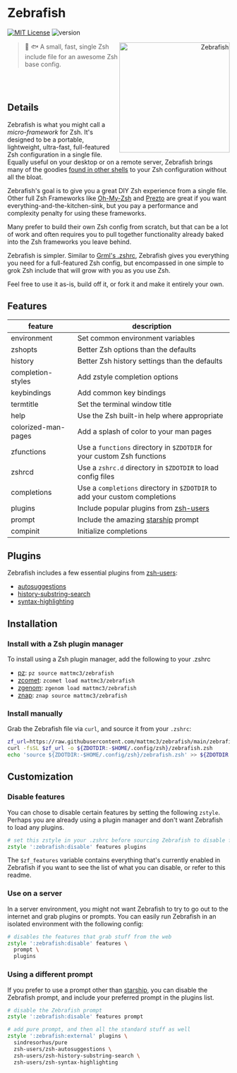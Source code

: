 # Zebrafish

[![MIT License](https://img.shields.io/badge/license-MIT-007EC7.svg)](/LICENSE)
![version](https://img.shields.io/badge/version-v0.6.2-orange)

<a title="Azul [Copyrighted free use], via Wikimedia Commons"
   href="https://commons.wikimedia.org/wiki/File:Zebrafisch.jpg"
   align="right">
<img align="right"
     width="250"
     alt="Zebrafish"
     src="https://upload.wikimedia.org/wikipedia/commons/thumb/a/ac/Zebrafisch.jpg/512px-Zebrafisch.jpg">
</a>

> :zebra: :fish: A small, fast, single Zsh include file for an awesome Zsh base config.

<br>
<br>

## Details

Zebrafish is what you might call a _micro-framework_ for Zsh. It's designed to be a
portable, lightweight, ultra-fast, full-featured Zsh configuration in a single file.
Equally useful on your desktop or on a remote server, Zebrafish brings many of the
goodies [found in other shells][fish] to your Zsh configuration without all the bloat.

Zebrafish's goal is to give you a great DIY Zsh experience from a single file. Other
full Zsh Frameworks like [Oh-My-Zsh][ohmyzsh] and [Prezto][prezto] are great if
you want everything-and-the-kitchen-sink, but you pay a performance and complexity
penalty for using these frameworks.

Many prefer to build their own Zsh config from scratch, but that can be a lot of work
and often requires you to pull together functionality already baked into the Zsh
frameworks you leave behind.

Zebrafish is simpler. Similar to [Grml's .zshrc][grml-zshrc], Zebrafish gives you
everything you need for a full-featured Zsh config, but encompassed in one simple to
grok Zsh include that will grow with you as you use Zsh.

Feel free to use it as-is, build off it, or fork it and make it entirely your own.

## Features

| feature             | description                                                                |
| ------------------- | -------------------------------------------------------------------------- |
| environment         | Set common environment variables                                           |
| zshopts             | Better Zsh options than the defaults                                       |
| history             | Better Zsh history settings than the defaults                              |
| completion-styles   | Add zstyle completion options                                              |
| keybindings         | Add common key bindings                                                    |
| termtitle           | Set the terminal window title                                              |
| help                | Use the Zsh built-in help where appropriate                                |
| colorized-man-pages | Add a splash of color to your man pages                                    |
| zfunctions          | Use a `functions` directory in `$ZDOTDIR` for your custom Zsh functions    |
| zshrcd              | Use a `zshrc.d` directory in `$ZDOTDIR` to load config files               |
| completions         | Use a `completions` directory in `$ZDOTDIR` to add your custom completions |
| plugins             | Include popular plugins from [zsh-users]                                   |
| prompt              | Include the amazing [starship] prompt                                      |
| compinit            | Initialize completions                                                     |

## Plugins

Zebrafish includes a few essential plugins from [zsh-users]:
- [autosuggestions](https://github.com/zsh-users/zsh-autosuggestions)
- [history-substring-search](https://github.com/zsh-users/zsh-history-substring-search)
- [syntax-highlighting](https://github.com/zsh-users/zsh-syntax-highlighting)

## Installation

### Install with a Zsh plugin manager

To install using a Zsh plugin manager, add the following to your .zshrc

- [pz]: `pz source mattmc3/zebrafish`
- [zcomet]: `zcomet load mattmc3/zebrafish`
- [zgenom]: `zgenom load mattmc3/zebrafish`
- [znap]: `znap source mattmc3/zebrafish`

### Install manually

Grab the Zebrafish file via `curl`, and source it from your `.zshrc`:

```zsh
zf_url=https://raw.githubusercontent.com/mattmc3/zebrafish/main/zebrafish.zsh
curl -fsSL $zf_url -o ${ZDOTDIR:-$HOME/.config/zsh}/zebrafish.zsh
echo 'source ${ZDOTDIR:-$HOME/.config/zsh}/zebrafish.zsh' >> ${ZDOTDIR:-~}/.zshrc
```

## Customization

### Disable features

You can chose to disable certain features by setting the following `zstyle`. Perhaps
you are already using a plugin manager and don't want Zebrafish to load any plugins.

```zsh
# set this zstyle in your .zshrc before sourcing Zebrafish to disable features
zstyle ':zebrafish:disable' features plugins
```

The `$zf_features` variable contains everything that's currently enabled in Zebrafish
if you want to see the list of what you can disable, or refer to this readme.

### Use on a server

In a server environment, you might not want Zebrafish to try to go out to the internet
and grab plugins or prompts. You can easily run Zebrafish in an isolated environment
with the following config:

```zsh
# disables the features that grab stuff from the web
zstyle ':zebrafish:disable' features \
  prompt \
  plugins
```

### Using a different prompt

If you prefer to use a prompt other than [starship], you can disable the Zebrafish
prompt, and include your preferred prompt in the plugins list.

```zsh
# disable the Zebrafish prompt
zstyle ':zebrafish:disable' features prompt

# add pure prompt, and then all the standard stuff as well
zstyle ':zebrafish:external' plugins \
  sindresorhus/pure
  zsh-users/zsh-autosuggestions \
  zsh-users/zsh-history-substring-search \
  zsh-users/zsh-syntax-highlighting
```


[grml-zshrc]: https://github.com/grml/grml-etc-core/blob/master/etc/zsh/zshrc
[ohmyzsh]: https://github.com/ohmyzsh/ohmyzsh
[prezto]: https://github.com/sorin-ionescu/prezto
[zsh-users]: https://github.com/zsh-users/
[pz]: https://github.com/mattmc3/pz
[zcomet]: https://github.com/agkozak/zcomet
[zgenom]: https://github.com/jandamm/zgenom
[znap]: https://github.com/marlonrichert/zsh-snap
[fish]: https://fishshell.com
[starship]: https://starship.rs
